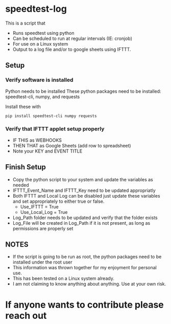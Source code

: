 # speedtest-log
This is a script that
  - Runs speedtest using python
  - Can be scheduled to run at regular intervals (IE: cronjob)
  - For use on a Linux system
  - Output to a log file and/or to google sheets using IFTTT.

## Setup
### Verify software is installed
Python needs to be installed
These python packages need to be installed:  speedtest-cli, numpy, and requests

Install these with

```bash
pip install speedtest-cli numpy requests
```
### Verify that IFTTT applet setup properly
- IF THIS as WEBHOOKS
- THEN THAT as Google Sheets (add row to spreadsheet)
- Note your KEY and EVENT TITLE

## Finish Setup
- Copy the python script to your system and update the variables as needed
- IFTTT_Event_Name and IFTTT_Key need to be updated appropriatly
- Both IFTTT and Local Log can be disabled just update these variables and set appropriately to either true or false.
  - Use_IFTTT = True
  - Use_Local_Log = True
- Log_Path folder needs to be updated and verify that the folder exists
- Log_File will be created in Log_Path if it is not present, as long as permissions are properly set

## NOTES
- If the script is going to be run as root, the python packages need to be installed under the root user
- This information was thrown together for my enjoyment for personal use.
- This has been tested on a Linux system already.
- I am not claiming to know anything about anything.  Use at your own risk.


# If anyone wants to contribute please reach out
